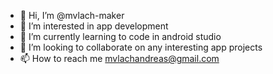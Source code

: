- 👋 Hi, I’m @mvlach-maker
- 👀 I’m interested in app development
- 🌱 I’m currently learning to code in android studio
- 💞️ I’m looking to collaborate on any interesting app projects
- 📫 How to reach me mvlachandreas@gmail.com

<!---
mvlach-maker/mvlach-maker is a ✨ special ✨ repository because its `README.md` (this file) appears on your GitHub profile.
You can click the Preview link to take a look at your changes.
--->
